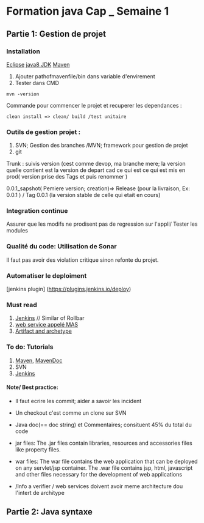 # Formation java Cap _ Semaine 1
## Partie 1: Gestion de projet
### Installation
[Eclipse](http://mirror.ufs.ac.za/eclipse/technology/epp/downloads/release/oxygen/3a/eclipse-jee-oxygen-3a-win32-x86_64.zip)
[java8 JDK](http://www.oracle.com/technetwork/java/javase/downloads/jdk8-downloads-2133151.html)
[Maven](https://maven.apache.org/download.cgi)
1. Ajouter pathofmavenfile/bin dans variable d'envirement 
2. Tester dans CMD

```
mvn -version
```

Commande pour commencer le projet et recuperer les dependances :
```
clean install => clean/ build /test unitaire 
```
### Outils de gestion projet :
1. SVN; Gestion des branches  /MVN; framework pour gestion de projet 
2. git 

 Trunk  : suivis version (cest comme devop, ma branche mere; la version quelle contient est la version de depart cad ce qui est ce qui est mis en prod( version prise des Tags et puis renommer )

 0.0.1_sapshot( Pemiere version; creation)=> Release (pour la livraison, Ex: 0.0.1 ) / Tag 0.0.1 (la version stable de celle qui etait en cours)
 ### Integration continue 
 Assurer que les modifs ne prodisent pas de regression sur l'appli/ Tester les modules
 ### Qualité du code: Utilisation de Sonar
Il faut pas avoir des violation critique sinon refonte du projet.
 ### Automatiser le deploiment 
 [jenkins plugin] (https://plugins.jenkins.io/deploy)
 ### Must read
 1.  [Jenkins](https://www.quora.com/What-is-Jenkins-When-and-why-is-it-used) // Similar of Rollbar
 2.  [web service appelé MAS](https://www.quora.com/What-are-web-services)
 3. [Artifact and archetype](https://www.quora.com/What-is-a-Maven-archetype-and-artifact-in-layman-terms)

### To do: Tutorials 
1. [Maven](https://github.com/in28minutes/MavenIn28Minutes), [MavenDoc](https://www.tutorialspoint.com/maven/index.htm)
2. SVN
3. [Jenkins](https://jenkins.io/doc/pipeline/tour/getting-started/)

#### Note/ Best practice:
* Il faut ecrire les commit; aider a savoir les incident
* Un checkout c'est comme un clone sur SVN
* Java doc(== doc string)  et Commentaires; consituent 45% du total du code
* jar files: The .jar files contain libraries, resources and accessories files like property files.
* war files: The war file contains the web application that can be deployed on any servlet/jsp container. The .war file contains jsp, html, javascript and other files necessary for the development of web applications

* /Info a verifier / web services doivent avoir meme architecture dou l'intert de architype

## Partie 2: Java syntaxe
